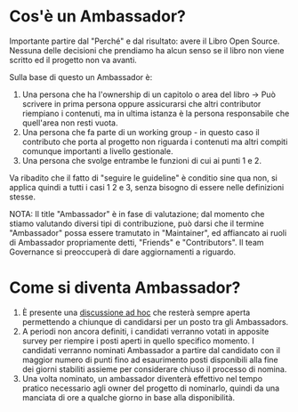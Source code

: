 # Cos'è un Ambassador?

Importante partire dal "Perché" e dal risultato: avere il Libro Open Source.
Nessuna delle decisioni che prendiamo ha alcun senso se il libro non viene scritto ed il progetto non va avanti.

Sulla base di questo un Ambassador è:

1. Una persona che ha l'ownership di un capitolo o area del libro -> Può scrivere in prima persona oppure assicurarsi che altri contributor riempiano i contenuti, ma in ultima istanza è la persona responsabile che quell'area non resti vuota.
2. Una persona che fa parte di un working group - in questo caso il contributo che porta al progetto non riguarda i contenuti ma altri compiti comunque importanti a livello gestionale.
3. Una persona che svolge entrambe le funzioni di cui ai punti 1 e 2.

Va ribadito che il fatto di "seguire le guideline" è conditio sine qua non, si applica quindi a tutti i casi 1 2 e 3, senza bisogno di essere nelle definizioni stesse.

NOTA: Il title "Ambassador" è in fase di valutazione; dal momento che stiamo valutando diversi tipi di contribuzione, può darsi che il termine "Ambassador" possa essere tramutato in "Maintainer", ed affiancato ai ruoli di Ambassador propriamente detti, "Friends" e "Contributors".
Il team Governance si preoccuperà di dare aggiornamenti a riguardo.

# Come si diventa Ambassador?

1. È presente una [discussione ad hoc](https://github.com/Il-Libro-Open-Source/book/discussions/5) che resterà sempre aperta permettendo a chiunque di candidarsi per un posto tra gli Ambassadors.
2. A periodi non ancora definiti, i candidati verranno votati in apposite survey per riempire i posti aperti in quello specifico momento. I candidati verranno nominati Ambassador a partire dal candidato con il maggior numero di punti fino ad esaurimento posti disponibili alla fine dei giorni stabiliti assieme per considerare chiuso il processo di nomina.
3. Una volta nominato, un ambassador diventerà effettivo nel tempo pratico necessario agli owner del progetto di nominarlo, quindi da una manciata di ore a qualche giorno in base alla disponibilità.
